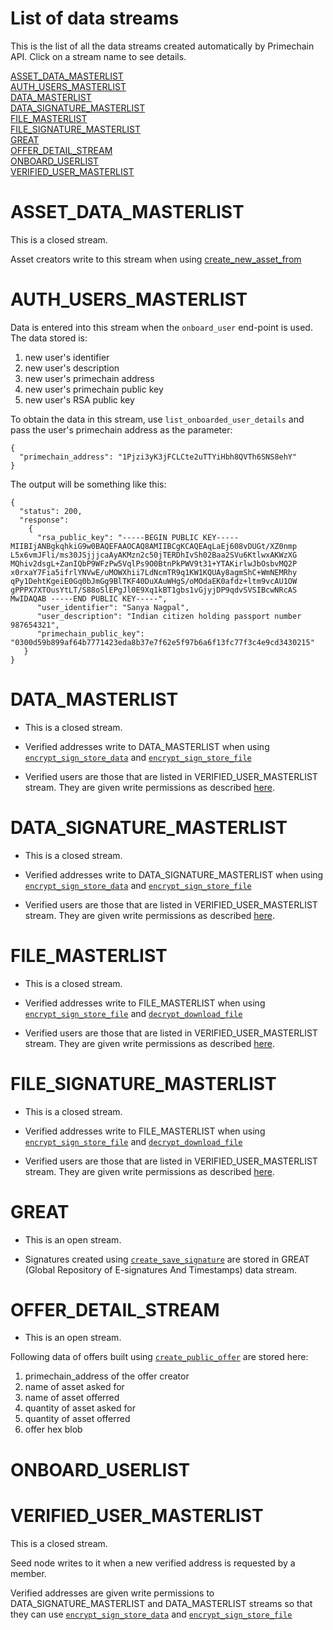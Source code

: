 # List of data streams

This is the list of all the data streams created automatically by Primechain API. Click on a stream name to see details.

[ASSET_DATA_MASTERLIST](#asset_data_masterlist)     
[AUTH_USERS_MASTERLIST](#auth_users_masterlist)   
[DATA_MASTERLIST](#data_masterlist)     
[DATA_SIGNATURE_MASTERLIST](#data_signature_masterlist)    
[FILE_MASTERLIST](#file_masterlist)     
[FILE_SIGNATURE_MASTERLIST](#file_signature_masterlist)    
[GREAT](#great)   
[OFFER_DETAIL_STREAM](#offer_detail_stream)   
[ONBOARD_USERLIST](#onboard_userlist)      
[VERIFIED_USER_MASTERLIST](#verified_user_masterlist)   
   

# ASSET_DATA_MASTERLIST
This is a closed stream.

Asset creators write to this stream when using [create_new_asset_from](https://github.com/Primechain/primechain-api-docs/blob/master/docs/Smart%20Asset%20Lifecycle%20Management.MD#1-create-a-new-asset)


# AUTH_USERS_MASTERLIST
Data is entered into this stream when the `onboard_user` end-point is used. The data stored is:
1. new user's identifier
2. new user's description
3. new user's primechain address
4. new user's primechain public key
5. new user's RSA public key

To obtain the data in this stream, use `list_onboarded_user_details` and pass the user's primechain address as the parameter:
```
{
  "primechain_address": "1Pjzi3yK3jFCLCte2uTTYiHbh8QVTh6SNS8ehY"
}
```
The output will be something like this:
```
{
  "status": 200,
  "response": 
    {
      "rsa_public_key": "-----BEGIN PUBLIC KEY----- MIIBIjANBgkqhkiG9w0BAQEFAAOCAQ8AMIIBCgKCAQEAqLaEj608vDUGt/XZ0nmp L5x6vmJFli/ms30JSjjjcaAyAKMzn2c50jTERDhIvSh02Baa2SVu6KtlwxAKWzXG MQhiv2dsgL+ZanIQbP9WFzPw5VqlPs9O0BtnPkPWV9t31+YTAKirlwJbOsbvMQ2P x0rxaY7Fia5ifrlYNVwE/uMOWXhii7LdNcmTR9q1KW1KQUAy8agmShC+WmNEMRhy qPy1DehtKgeiE0Gq0bJmGg9BlTKF40DuXAuWHgS/oMOdaEK0afdz+ltm9vcAU1OW gPPPX7XTOusYtLT/S88oSlEPgJl0E9Xq1kBT1gbs1vGjyjDP9qdvSVSIBcwNRcAS MwIDAQAB -----END PUBLIC KEY-----",
      "user_identifier": "Sanya Nagpal",
      "user_description": "Indian citizen holding passport number 987654321",
      "primechain_public_key": "0300d59b899af64b7771423eda8b37e7f62e5f97b6a6f13fc77f3c4e9cd3430215"
   }
}
```

 
# DATA_MASTERLIST   
* This is a closed stream.

* Verified addresses write to DATA_MASTERLIST when using [`encrypt_sign_store_data`](https://github.com/Primechain/primechain-api-docs/blob/master/docs/Encrypted%20data%20storage.MD#2-sign-encrypt-and-store-data-in-the-blockchain) and [`encrypt_sign_store_file`](https://github.com/Primechain/primechain-api-docs/blob/master/docs/Encrypted%20data%20storage.MD#4-sign-encrypt-and-store-a-file-in-the-blockchain)

* Verified users are those that are listed in VERIFIED_USER_MASTERLIST stream. They are given write permissions as described [here](https://github.com/Primechain/primechain-api/blob/master/README.md#28-verified-users).


# DATA_SIGNATURE_MASTERLIST   
* This is a closed stream.

* Verified addresses write to DATA_SIGNATURE_MASTERLIST when using [`encrypt_sign_store_data`](https://github.com/Primechain/primechain-api-docs/blob/master/docs/Encrypted%20data%20storage.MD#2-sign-encrypt-and-store-data-in-the-blockchain) and [`encrypt_sign_store_file`](https://github.com/Primechain/primechain-api-docs/blob/master/docs/Encrypted%20data%20storage.MD#4-sign-encrypt-and-store-a-file-in-the-blockchain)

* Verified users are those that are listed in VERIFIED_USER_MASTERLIST stream. They are given write permissions as described [here](https://github.com/Primechain/primechain-api/blob/master/README.md#28-verified-users).


# FILE_MASTERLIST   
* This is a closed stream.

* Verified addresses write to FILE_MASTERLIST when using [`encrypt_sign_store_file`](https://github.com/Primechain/primechain-api-docs/blob/master/docs/Encrypted%20data%20storage.MD#4-sign-encrypt-and-store-a-file-in-the-blockchain) and [`decrypt_download_file`](https://github.com/Primechain/primechain-api-docs/blob/master/docs/Encrypted%20data%20storage.MD#5-decrypt-verify-and-retrieve-a-file-from-the-blockchain)

* Verified users are those that are listed in VERIFIED_USER_MASTERLIST stream. They are given write permissions as described [here](https://github.com/Primechain/primechain-api/blob/master/README.md#28-verified-users).



# FILE_SIGNATURE_MASTERLIST   
* This is a closed stream.

* Verified addresses write to FILE_MASTERLIST when using [`encrypt_sign_store_file`](https://github.com/Primechain/primechain-api-docs/blob/master/docs/Encrypted%20data%20storage.MD#4-sign-encrypt-and-store-a-file-in-the-blockchain) and [`decrypt_download_file`](https://github.com/Primechain/primechain-api-docs/blob/master/docs/Encrypted%20data%20storage.MD#5-decrypt-verify-and-retrieve-a-file-from-the-blockchain)

* Verified users are those that are listed in VERIFIED_USER_MASTERLIST stream. They are given write permissions as described [here](https://github.com/Primechain/primechain-api/blob/master/README.md#28-verified-users).


# GREAT   
* This is an open stream.

* Signatures created using [`create_save_signature`](https://github.com/Primechain/primechain-api-docs/blob/master/docs/Digital%20signatures.MD#3-sign-and-store-signature-in-great) are stored in GREAT (Global Repository of E-signatures And Timestamps) data stream.


# OFFER_DETAIL_STREAM   
* This is an open stream.

Following data of offers built using [`create_public_offer`](https://github.com/Primechain/primechain-api-docs/blob/master/docs/Offer%20management.MD#1-create-a-public-offer) are stored here: 

1. primechain_address of the offer creator   
2. name of asset asked for   
3. name of asset offerred   
4. quantity of asset asked for   
5. quantity of asset offerred   
6. offer hex blob   

# ONBOARD_USERLIST
    

# VERIFIED_USER_MASTERLIST   
This is a closed stream.

Seed node writes to it when a new verified address is requested by a member. 

Verified addresses are given write permissions to  DATA_SIGNATURE_MASTERLIST and DATA_MASTERLIST streams so that they can use [`encrypt_sign_store_data`](https://github.com/Primechain/primechain-api-docs/blob/master/docs/Encrypted%20data%20storage.MD#2-sign-encrypt-and-store-data-in-the-blockchain) and [`encrypt_sign_store_file`](https://github.com/Primechain/primechain-api-docs/blob/master/docs/Encrypted%20data%20storage.MD#4-sign-encrypt-and-store-a-file-in-the-blockchain)
